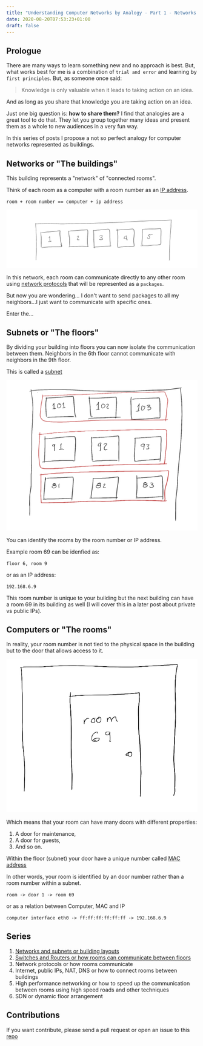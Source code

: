 ```yaml
---
title: "Understanding Computer Networks by Analogy - Part 1 - Networks and subnets"
date: 2020-08-20T07:53:23+01:00
draft: false
---
```


## Prologue

There are many ways to learn something new and no approach is best. But, what works best for me is a combination of `trial and error` and learning by `first principles`. But, as someone once said:

> Knowledge is only valuable when it leads to taking action on an idea.

And as long as you share that knowledge you are taking action on an idea.

Just one big question is: **how to share them?**
I find that analogies are a great tool to do that.
They let you group together many ideas and present them as a whole to new audiences in a very fun way.

In this series of posts I propose a not so perfect analogy for computer networks represented as buildings.

## Networks or "The buildings"

This building represents a "network" of "connected rooms".

Think of each room as a computer with a room number as an [IP address](https://en.wikipedia.org/wiki/IP_address).

    room + room number == computer + ip address

![building1](/img/building1.png)

In this network, each room can communicate directly to any other room using [network protocols](https://www.cloudflare.com/learning/network-layer/what-is-a-protocol/) that will be represented as a `packages`.

But now you are wondering... I don't want to send packages to all my neighbors...I just want to communicate with specific ones.

Enter the...

## Subnets or "The floors"

By dividing your building into floors you can now isolate the communication between them.
Neighbors in the 6th floor cannot communicate with neighbors in the 9th floor.

This is called a [subnet](https://en.wikipedia.org/wiki/Subnetwork)

![floor1](/img/floor1.png)

You can identify the rooms by the room number or IP address.

Example room 69 can be idenfied as:

    floor 6, room 9

or as an IP address:

    192.168.6.9

This room number is unique to your building but the next building can have a room 69 in its building as well (I will cover this in a later post about private vs public IPs).

## Computers or "The rooms"

In reality, your room number is not tied to the physical space in the building but to the door that allows access to it.

![room1](/img/room1.png)

Which means that your room can have many doors with different properties:

1. A door for maintenance,
2. A door for guests,
3. And so on.

Within the floor (subnet) your door have a unique number called [MAC address](https://en.wikipedia.org/wiki/MAC_address)

In other words, your room is identified by an door number rather than a room number within a subnet.

    room -> door 1 -> room 69

or as a relation between Computer, MAC and IP

    computer interface eth0 -> ff:ff:ff:ff:ff:ff -> 192.168.6.9

## Series

1. [Networks and subnets or building layouts](../understanding-computer-networks-by-analogy/)
2. [Switches and Routers or how rooms can communicate between floors](../understanding-computer-networks-by-analogy-part-2/)
3. Network protocols or how rooms communicate
4. Internet, public IPs, NAT, DNS or how to connect rooms between buildings
5. High performance networking or how to speed up the communication between rooms using high speed roads and other techniques
6. SDN or dynamic floor arrangement

## Contributions

If you want contribute, please send a pull request or open an issue to this [repo](https://github.com/memogarcia/memogarcia.github.io/)